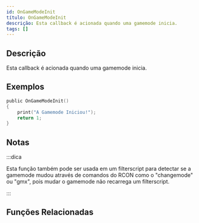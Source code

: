 ```yaml
---
id: OnGameModeInit
título: OnGameModeInit
descrição: Esta callback é acionada quando uma gamemode inicia.
tags: []
---
```


## Descrição

Esta callback é acionada quando uma gamemode inicia.

## Exemplos

```c
public OnGameModeInit()
{
    print("A Gamemode Iniciou!");
    return 1;
}
```

## Notas

:::dica

Esta função também pode ser usada em um filterscript para detectar se a gamemode mudou através de comandos do RCON como o "changemode" ou "gmx", pois mudar o gamemode não recarrega um filterscript.

:::

## Funções Relacionadas
